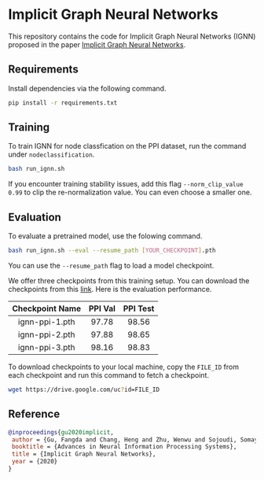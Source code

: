 # Implicit Graph Neural Networks

This repository contains the code for Implicit Graph Neural Networks (IGNN) proposed in the paper [Implicit Graph Neural Networks](https://proceedings.neurips.cc/paper/2020/file/8b5c8441a8ff8e151b191c53c1842a38-Paper.pdf).

## Requirements

Install dependencies via the following command.
```bash
pip install -r requirements.txt
```

## Training

To train IGNN for node classfication on the PPI dataset, run the command under `nodeclassification`.
```bash
bash run_ignn.sh
```

If you encounter training stability issues, add this flag `--norm_clip_value 0.99` to clip the re-normalization value. You can even choose a smaller one.

## Evaluation

To evaluate a pretrained model, use the folowing command.
```bash
bash run_ignn.sh --eval --resume_path [YOUR_CHECKPOINT].pth
```
You can use the `--resume_path` flag to load a model checkpoint.

We offer three checkpoints from this training setup. You can download the checkpoints from this [link](https://drive.google.com/drive/folders/1wzi5VYqKb5FPRzMlSG4A4O8XF4OV82Q0?usp=sharing). Here is the evaluation performance.

|  Checkpoint Name | PPI Val | PPI Test |
| :--------------: | :-----: | :------: |
| ignn-ppi-1.pth | 97.78 | 98.56 |
| ignn-ppi-2.pth | 97.88 | 98.65 |
| ignn-ppi-3.pth | 98.16 | 98.83 |

To download checkpoints to your local machine, copy the `FILE_ID` from each checkpoint and run this command to fetch a checkpoint.

```bash
wget https://drive.google.com/uc?id=FILE_ID
```

## Reference

```bib
@inproceedings{gu2020implicit,
 author = {Gu, Fangda and Chang, Heng and Zhu, Wenwu and Sojoudi, Somayeh and El Ghaoui, Laurent},
 booktitle = {Advances in Neural Information Processing Systems},
 title = {Implicit Graph Neural Networks},
 year = {2020}
}
```